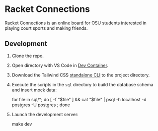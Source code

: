 # Racket Connections

Racket Connections is an online board for OSU students interested in playing court sports and making friends.

## Development

1. Clone the repo.

2. Open directory with VS Code in [Dev Container](https://code.visualstudio.com/docs/devcontainers/containers).

3. Download the Tailwind CSS [standalone CLI](https://tailwindcss.com/blog/standalone-cli) to the project directory.

4. Execute the scripts in the `sql` directory to build the database schema and insert mock data:
    
    for file in sql/*; do [ -f "$file" ] && cat "$file" | psql -h localhost -d postgres -U postgres ; done

5. Launch the development server:

    make dev
